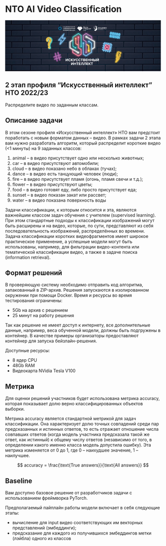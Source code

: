 # NTO AI Video Classification

![НТО Искусственный Интеллект](poster.png)

## 2 этап профиля “Искусственный интеллект” НТО 2022/23

Распределите видео по заданным классам.

## Описание задачи

В этом сезоне профиля «Искусственный интеллект» НТО вам предстоит поработать с новым форматом данных – видео. В рамках задачи 2 этапа вам нужно разработать алгоритм, который распределит короткие видео (<1 минуты) на 9 заданных классов:

1. animal – в видео присутствует одно или несколько животных;
2. car – в видео присутствуют автомобили;
3. cloud – в видео показано небо в облаках (тучах);
4. dance – в видео есть танцующий человек (люди);
5. fire – в видео присутствует пламя (огонь, пламя свечи и т.д.);
6. flower – в видео присутствуют цветы;
7. food – в видео готовят еду, либо просто присутствует еда;
8. sunset – в видео показан закат или рассвет;
9. water – в видео показана поверхность воды

Задачи классификации, к которым относится и эта, являются важнейшим классом задач обучения с учителем (supervised learning). При этом стандартные подходы к классификации изображений могут быть расширены и на видео, которые, по сути, представляют из себя последовательность изображений, распределённых во времени. Задача классификации коротких видеофрагментов имеет широкое практическое применение, а успешные модели могут быть использованы, например, для фильтрации видео-контента или тематической классификации видео, а также в задаче поиска (information retrieval).

## Формат решений

В проверяющую систему необходимо отправить код алгоритма, запакованный в ZIP-архив. Решения запускаются в изолированном окружении при помощи Docker. Время и ресурсы во время тестирования ограничены:

- 5Gb на архив с решением
- 25 минут на работу решения

Так как решение не имеет доступ к интернету, все дополнительные данные, например, веса обученной модели, должны быть подгружены в контейнер. В качестве примеры организаторы предоставляют контейнер для запуска бейзлайн-решения.

Доступные ресурсы:

- 8 ядер CPU
- 48Gb RAM
- Видеокарта NVidia Tesla V100

## Метрика

Для оценки решений участников будет использована метрика accuracy, которая показывает долю верно классифицированных объектов выборки.

Метрика accuracy является стандартной метрикой для задач классификации. Она характеризует долю точных совпадений среди пар предсказанных и истинных ответов, то есть отражает отношение числа совпавших ответов (когда модель участника предсказала такой же ответ, как истинный) к общему числу ответов (независимо от того, в определении какого именно класса модель допустила ошибку). Эта метрика изменяется от 0 до 1, где 0 – наихудшее значение, 1 – наилучшее.

$$
accuracy = \frac{\text{True answers}}{\text{All answers}}
$$

## Baseline

Вам доступно базовое решение от разработчиков задачи с использованием фреймворка PyTorch.

Предполагаемый пайплайн работы модели включает в себя следующие этапы:

- вычисление для input видео соответствующих им векторных представлений (эмбеддинги);
- предсказание для каждого из получившихся эмбеддингов метки (лэйбла) одного из классов
